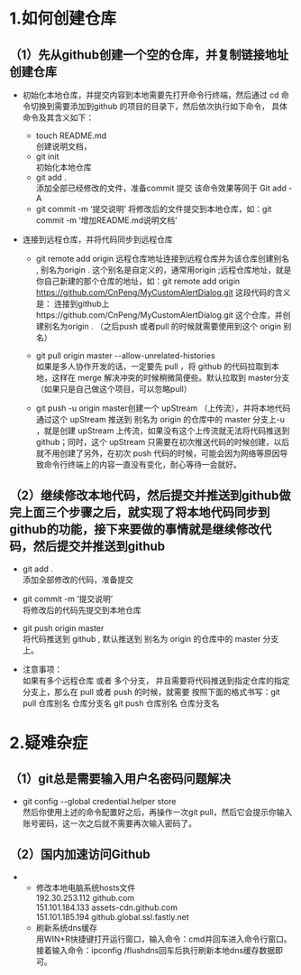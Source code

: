 # 1.如何创建仓库

## （1）先从github创建一个空的仓库，并复制链接地址创建仓库

+ 初始化本地仓库，并提交内容到本地需要先打开命令行终端，然后通过 cd 命令切换到需要添加到github 的项目的目录下，然后依次执行如下命令， 具体命令及其含义如下：
   - touch README.md <br/>
   创建说明文档，
   - git init <br/>
   初始化本地仓库
   - git add . <br/>
   添加全部已经修改的文件，准备commit 提交 该命令效果等同于 Git add -A
   - git commit -m ‘提交说明’
   将修改后的文件提交到本地仓库，如：git commit -m ‘增加README.md说明文档’

+ 连接到远程仓库，并将代码同步到远程仓库
    - git remote add origin 远程仓库地址连接到远程仓库并为该仓库创建别名 , 别名为origin . 这个别名是自定义的，通常用origin ;远程仓库地址，就是你自己新建的那个仓库的地址，如：git remote add origin https://github.com/CnPeng/MyCustomAlertDialog.git 这段代码的含义是： 连接到github上https://github.com/CnPeng/MyCustomAlertDialog.git 这个仓库，并创建别名为origin . （之后push 或者pull 的时候就需要使用到这个 origin 别名）
    
	- git pull origin master --allow-unrelated-histories <br/>
	如果是多人协作开发的话，一定要先 pull ，将 github 的代码拉取到本地，这样在 merge 解决冲突的时候稍微简便些。默认拉取到 master分支（如果只是自己做这个项目，可以忽略pull）

	- git push -u origin master创建一个 upStream （上传流），并将本地代码通过这个 upStream 推送到 别名为 origin 的仓库中的 master 分支上-u ，就是创建 upStream 上传流，如果没有这个上传流就无法将代码推送到 github；同时，这个 upStream 只需要在初次推送代码的时候创建，以后就不用创建了另外，在初次 push 代码的时候，可能会因为网络等原因导致命令行终端上的内容一直没有变化，耐心等待一会就好。

## （2）继续修改本地代码，然后提交并推送到github做完上面三个步骤之后，就实现了将本地代码同步到github的功能，接下来要做的事情就是继续修改代码，然后提交并推送到github
+ git add . <br/>
添加全部修改的代码，准备提交

+ git commit -m ‘提交说明’ <br/>
将修改后的代码先提交到本地仓库

+ git push origin master <br/>
将代码推送到 github , 默认推送到 别名为 origin 的仓库中的 master 分支上。

+ 注意事项：<br/>
如果有多个远程仓库 或者 多个分支， 并且需要将代码推送到指定仓库的指定分支上，那么在 pull 或者 push 的时候，就需要 按照下面的格式书写：git pull 仓库别名 仓库分支名
git push 仓库别名 仓库分支名

# 2.疑难杂症

## （1）git总是需要输入用户名密码问题解决
+ git config --global credential.helper store <br>
然后你使用上述的命令配置好之后，再操作一次git pull，然后它会提示你输入账号密码，这一次之后就不需要再次输入密码了。

## （2）国内加速访问Github
+ - 修改本地电脑系统hosts文件 <br>
	192.30.253.112 github.com <br>
	151.101.184.133 assets-cdn.github.com <br>
	151.101.185.194 github.global.ssl.fastly.net<br>
  - 刷新系统dns缓存 <br>
    用WIN+R快捷键打开运行窗口，输入命令：cmd并回车进入命令行窗口。<br>
    接着输入命令：ipconfig /flushdns回车后执行刷新本地dns缓存数据即可。